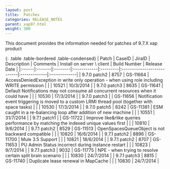 ```yaml
---
layout: post
title:  Patches
categories: RELEASE_NOTES
parent: xap97.html
weight: 300
---
```


This document provides the information needed for patches of 9.7.X xap product 


{: .table .table-bordered .table-condensed}
| Patch | CaseID | JiraID  | Description | Comments | Install on server \ client | Build Number | Release Date | 
|:------|:-------|:--------|:------------|:---------|:---------------------------|:-------------|:-------------|
| 9.7.0 patch2 | 8757 | GS-11664 | AccessDeniedException in write only operation - when using role including WRITE permission |  |  | 10521 | 10/3/2014 | 
| 9.7.0 patch3 | 8635 | GS-11641 | Default Notifications may not consume all concurrent resources when it could have |  |  | 10530 | 17/3/2014 | 
| 9.7.0 patch3 |  | GS-11656 | Notification event triggering is moved to a custom LRMI thread pool (together with space tasks) |  |  | 10530 | 17/3/2014 | 
| 9.7.0 patch5 | 8242 | GS-11381 | ESM caught in a re-balancing loop after addition of new machine |  |  | 10551 | 31/7/2014 |
| 9.7.1 patch1 |  | GS-11722 | Improve like&rlike queries performance by matching the indexed unique values first |  |  | 10810 | 9/6/2014 | 
| 9.7.1 patch2 | 8529 | GS-11513 | OpenSpacesQueueObject is not backward compatible |  |  | 10820 | 16/6/2014 | 
| 9.7.1 patch2 | 8896 | GS-11700 | Mule 3.5 Support |  |  | 10821 | 18/6/2014 | 
| 9.7.1 patch2 | 8707 | GS-11653 | PU Admin Status incorrect during instance restart |  |  | 10823 | 9/7/2014 | 
| 9.7.1 patch3 | 9032 | GS-11775 | NPE - when trying to resolve certain split brain scenario |  |  | 10830 | 24/7/2014 |
| 9.7.1 patch3 | 8815 | GS-11740 | Duplicate lease renewal in MapCache |  |  | 10830 | 24/7/2014 |